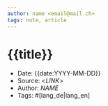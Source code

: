 ```yaml
---
author: name <email@mail.ch>
tags: note, article
---
```


# {{title}}

- Date: {{date:YYYY-MM-DD}}
- Source: <_LINK_>
- Author: _NAME_
- Tags: #[lang_de|lang_en]
